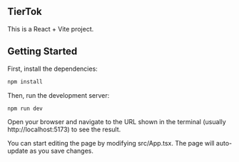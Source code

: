 

## TierTok

This is a React + Vite project.

## Getting Started

First, install the dependencies:

```bash
npm install
```

Then, run the development server:

```bash
npm run dev
```

Open your browser and navigate to the URL shown in the terminal (usually http://localhost:5173) to see the result.

You can start editing the page by modifying src/App.tsx. The page will auto-update as you save changes.
